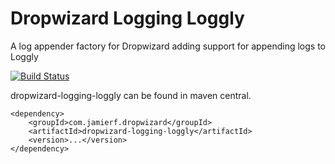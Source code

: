 Dropwizard Logging Loggly
========

A log appender factory for Dropwizard adding support for appending logs to Loggly

[![Build Status](https://api.travis-ci.org/reines/dropwizard-logging-loggly.png)](https://travis-ci.org/reines/dropwizard-logging-loggly)

dropwizard-logging-loggly can be found in maven central.

    <dependency>
        <groupId>com.jamierf.dropwizard</groupId>
        <artifactId>dropwizard-logging-loggly</artifactId>
        <version>...</version>
    </dependency>
